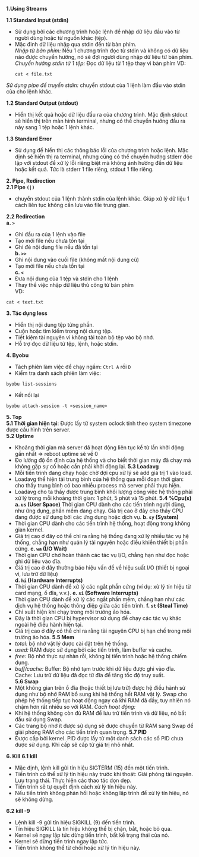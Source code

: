 **1.Using Streams**  
  
**1.1 Standard Input (stdin)**
- Sử dụng bởi các chương trình hoặc lệnh để nhập dữ liệu đầu vào từ người dùng hoặc từ nguồn khác (tệp).
- Mặc đinh dữ liệu nhập qua stdin đến từ bàn phím.  
*Nhập từ bàn phím:* Nếu 1 chương trình đọc từ stdin và không có dữ liệu nào được chuyển hướng, nó sẽ đợi người dùng nhập dữ liệu từ bàn phím.
*Chuyển hướng stdin từ 1 tệp:* Đọc dữ liệu từ 1 tệp thay vì bàn phím
  VD:
  ```
  cat < file.txt
  ```
*Sử dụng pipe để truyền stdin:* chuyển stdout của 1 lệnh làm đầu vào stdin của cho lệnh khác.

**1.2 Standard Output (stdout)**
- Hiển thị kết quả hoặc dữ liệu đầu ra của chương trình. Mặc định stdout sẽ hiển thị trên màn hình terminal, nhưng có thể chuyển hướng đầu ra này sang 1 tệp hoặc 1 lệnh khác.

**1.3 Standard Error**
- Sử dụng để hiển thị các thông báo lỗi của chương trình hoặc lệnh. Mặc định sẽ hiển thị ra terminal, nhưng cũng có thể chuyển hướng stderr độc lập với stdout để xử lý lỗi riêng biệt mà không ảnh hưởng đến dữ liệu hoặc kết quả. Tức là stderr 1 file riêng, stdout 1 file riêng.  
  
**2. Pipe, Redirection**  
**2.1 Pipe `(|)`**  
- chuyển stdout của 1 lệnh thành stdin của lệnh khác. Giúp xử lý dữ liệu 1 cách liên tục không cần lưu vào file trung gian.
  
**2.2 Redirection**  
**a. `>`**  
- Ghi đầu ra của 1 lệnh vào file
- Tạo mới file nếu chưa tồn tại
- Ghi đè nội dung file nếu đã tồn tại  
**b. `>>`**  
- Ghi nội dung vào cuối file (không mất nội dung cũ)
- Tạo mới file nếu chưa tồn tại  
**c. `<`**  
- Đưa nội dung của 1 tệp và stdin cho 1 lệnh
- Thay thế việc nhập dữ liệu thủ công từ bàn phím  
VD:
```
cat < text.txt
```
  
**3. Tác dụng less**
- Hiển thị nội dung tệp từng phần.
- Cuộn hoặc tìm kiếm trong nội dung tệp.
- Tiết kiệm tài nguyên vì không tải toàn bộ tệp vào bộ nhớ.
- Hỗ trợ đọc dữ liệu từ tệp, lệnh, hoặc stdin.
  
**4. Byobu**
- Tách phiên làm việc để chạy ngầm: `Ctrl A` rồi `D`
- Kiểm tra danh sách phiên làm việc:
```
byobu list-sessions
```
- Kết nối lại
```
byobu attach-session -t <session_name>
```
**5. Top**  
**5.1 Thời gian hiện tại**: Được lấy từ system oclock tính theo system timezone được cấu hình trên server.  
**5.2 Uptime**  
- Khoảng thời gian mà server đã hoạt động liên tục kể từ lần khởi động gần nhất => reboot uptime sẽ về 0
- Đo lường độ ổn định của hệ thống và cho biết thời gian máy đã chạy mà không gặp sự cố hoặc cần phải khởi động lại.
**5.3 Loadavg**
- Mỗi tiến trình đang chạy hoặc chờ đợi cpu xử lý sẽ add giá trị 1 vào load.
- Loadavg thể hiện tải trung bình của hệ thống qua mỗi đoạn thời gian: cho thấy trung bình có bao nhiều process mà server phải thực hiện.
- Loadavg cho ta thấy được trung bình khối lượng công việc hệ thống phải xử lý trong mỗi khoảng thời gian: 1 phút, 5 phút và 15 phút.
**5.4 %Cpu(s)**
**a. `us` (User Space)**
Thời gian CPU dành cho các tiến trình người dùng, như ứng dụng, phần mềm đang chạy.
Giá trị cao ở đây cho thấy CPU đang được sử dụng bởi các ứng dụng hoặc dịch vụ.
**b. `sy` (System)**
- Thời gian CPU dành cho các tiến trình hệ thống, hoạt động trong không gian kernel.
- Giá trị cao ở đây có thể chỉ ra rằng hệ thống đang xử lý nhiều tác vụ hệ thống, chẳng hạn như quản lý tài nguyên hoặc điều khiển thiết bị phần cứng.
**c. `wa` (I/O Wait)**
- Thời gian CPU chờ hoàn thành các tác vụ I/O, chẳng hạn như đọc hoặc ghi dữ liệu vào đĩa.
- Giá trị cao ở đây thường báo hiệu vấn đề về hiệu suất I/O (thiết bị ngoại vi, lưu trữ dữ liệu)  
**d. `hi` (Hardware Interrupts)**
- Thời gian CPU dành để xử lý các ngắt phần cứng (ví dụ: xử lý tín hiệu từ card mạng, ổ đĩa, v.v.).
**e. `si` (Software Interrupts)**
- Thời gian CPU dành để xử lý các ngắt phần mềm, chẳng hạn như các dịch vụ hệ thống hoặc thông điệp giữa các tiến trình.
**f. `st` (Steal Time)**
- Chỉ xuất hiện khi chạy trong môi trường ảo hóa.
- Đây là thời gian CPU bị hypervisor sử dụng để chạy các tác vụ khác ngoài hệ điều hành hiện tại.
- Giá trị cao ở đây có thể chỉ ra rằng tài nguyên CPU bị hạn chế trong môi trường ảo hóa.
**5.5 Mem** 
- *total:* bộ nhớ vật lý được cài đặt trên hệ thống.
- *used:* RAM được sử dụng bởi các tiến trình, làm buffer và cache.
- *free:* Bộ nhớ thực sự nhàn rỗi, không bị tiến trình hoặc hệ thống chiếm dụng.
- *buff/cache:* Buffer: Bộ nhớ tạm trước khi dữ liệu được ghi vào đĩa.  
                Cache: Lưu trữ dữ liệu đã đọc từ đĩa để tăng tốc độ truy xuất.  
**5.6 Swap**
- Một không gian trên ổ đĩa (hoặc thiết bị lưu trữ) được hệ điều hành sử dụng như bộ nhớ RAM bổ sung khi hệ thống hết RAM vật lý. Swap cho phép hệ thống tiếp tục hoạt động ngay cả khi RAM đã đầy, tuy nhiên nó chậm hơn rất nhiều so với RAM.
*Cách hoạt động:*
- Khi hệ thống không còn đủ RAM để lưu trữ tiến trình và dữ liệu, nó bắt đầu sử dụng Swap.
- Các trang bộ nhớ ít được sử dụng sẽ được chuyển từ RAM sang Swap để giải phóng RAM cho các tiến trình quan trọng.
**5.7 PID**
- Được cấp bởi kernel. PID được lấy từ một danh sách các số PID chưa được sử dụng. Khi cấp sẽ cấp từ giá trị nhỏ nhất.

**6. Kill**
**6.1 kill**
- Mặc định, lệnh kill gửi tín hiệu SIGTERM (15) đến một tiến trình.
- Tiến trình có thể xử lý tín hiệu này trước khi thoát:
    Giải phóng tài nguyên.
    Lưu trạng thái.
    Thực hiện các thao tác dọn dẹp.
- Tiến trình sẽ tự quyết định cách xử lý tín hiệu này.
- Nếu tiến trình không phản hồi hoặc không lập trình để xử lý tín hiệu, nó sẽ không dừng.

**6.2 kill -9**
- Lệnh kill -9 gửi tín hiệu SIGKILL (9) đến tiến trình.
- Tín hiệu SIGKILL là tín hiệu không thể bị chặn, bắt, hoặc bỏ qua.
- Kernel sẽ ngay lập tức dừng tiến trình, bất kể trạng thái của nó.
- Kernel sẽ dừng tiến trình ngay lập tức.
- Tiến trình không thể từ chối hoặc xử lý tín hiệu này.
